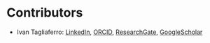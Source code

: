 # Contributors

- Ivan Tagliaferro: [LinkedIn](https://www.linkedin.com/in/ivan-tagliaferro/), [ORCID](https://orcid.org/0000-0003-3919-7536), [ResearchGate](https://www.researchgate.net/profile/Ivan-Tagliaferro-De-Oliveira-Tezoto), [GoogleScholar](https://scholar.google.com/citations?user=7f7XtYsAAAAJ&hl=en)